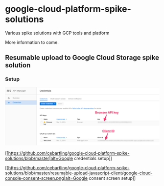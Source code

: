 # google-cloud-platform-spike-solutions
Various spike solutions with GCP tools and platform

More information to come.


## Resumable upload to Google Cloud Storage spike solution

### Setup

![Google credentials setup](./resumable-upload-javascript-client/google-cloud-console-credentials.png?raw=true "Google credentials setup")

[[https://github.com/cebartling/google-cloud-platform-spike-solutions/blob/master|alt=Google credentials setup]]



[[https://github.com/cebartling/google-cloud-platform-spike-solutions/blob/master/resumable-upload-javascript-client/google-cloud-console-consent-screen.png|alt=Google consent screen setup]]